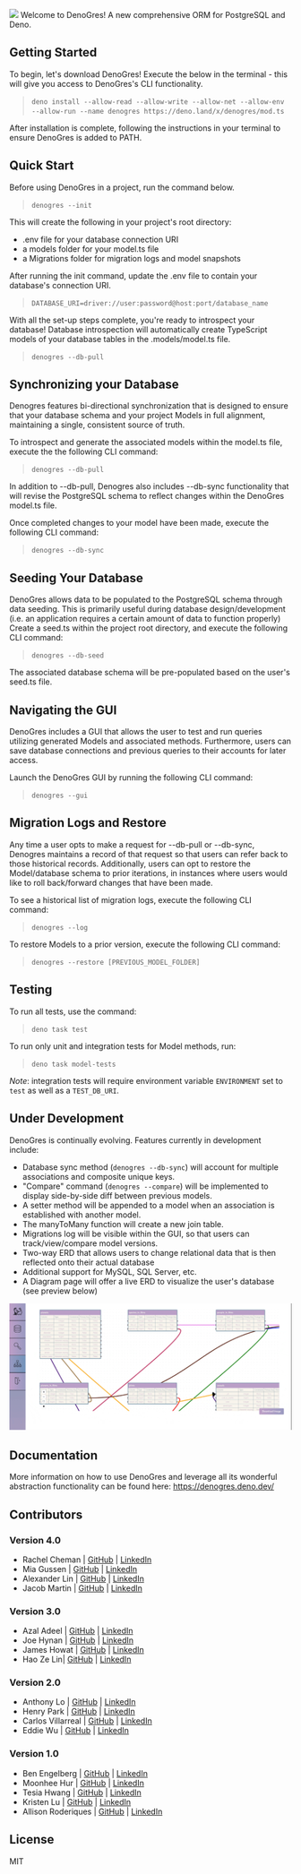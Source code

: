 ![](/public/DenoGresWide.png) Welcome to DenoGres! A new comprehensive ORM for
PostgreSQL and Deno.

## Getting Started

To begin, let's download DenoGres! Execute the below in the terminal - this will
give you access to DenoGres's CLI functionality.

> `deno install --allow-read --allow-write --allow-net --allow-env --allow-run --name denogres https://deno.land/x/denogres/mod.ts`

After installation is complete, following the instructions in your terminal to
ensure DenoGres is added to PATH.

## Quick Start

Before using DenoGres in a project, run the command below.

> `denogres --init`

This will create the following in your project's root directory:

- .env file for your database connection URI
- a models folder for your model.ts file
- a Migrations folder for migration logs and model snapshots

After running the init command, update the .env file to contain your database's
connection URI.

> `DATABASE_URI=driver://user:password@host:port/database_name`

With all the set-up steps complete, you're ready to introspect your database!
Database introspection will automatically create TypeScript models of your
database tables in the .models/model.ts file.

> `denogres --db-pull`

## Synchronizing your Database

Denogres features bi-directional synchronization that is designed to ensure that
your database schema and your project Models in full alignment, maintaining a
single, consistent source of truth.

To introspect and generate the associated models within the model.ts file,
execute the the following CLI command:

> `denogres --db-pull`

In addition to --db-pull, Denogres also includes --db-sync functionality that
will revise the PostgreSQL schema to reflect changes within the DenoGres
model.ts file.

Once completed changes to your model have been made, execute the following CLI
command:

> `denogres --db-sync`

## Seeding Your Database

DenoGres allows data to be populated to the PostgreSQL schema through data
seeding. This is primarily useful during database design/development (i.e. an
application requires a certain amount of data to function properly) Create a
seed.ts within the project root directory, and execute the following CLI
command:

> `denogres --db-seed`

The associated database schema will be pre-populated based on the user's seed.ts
file.

## Navigating the GUI

DenoGres includes a GUI that allows the user to test and run queries utilizing
generated Models and associated methods. Furthermore, users can save database
connections and previous queries to their accounts for later access.

Launch the DenoGres GUI by running the following CLI command:

> `denogres --gui`

## Migration Logs and Restore

Any time a user opts to make a request for --db-pull or --db-sync, Denogres
maintains a record of that request so that users can refer back to those
historical records. Additionally, users can opt to restore the Model/database
schema to prior iterations, in instances where users would like to roll
back/forward changes that have been made.

To see a historical list of migration logs, execute the following CLI command:

> `denogres --log`

To restore Models to a prior version, execute the following CLI command:

> `denogres --restore [PREVIOUS_MODEL_FOLDER]`

## Testing

To run all tests, use the command:

> `deno task test`

To run only unit and integration tests for Model methods, run:

> `deno task model-tests`

<i>Note</i>: integration tests will require environment variable `ENVIRONMENT`
set to `test` as well as a `TEST_DB_URI`.

## Under Development

DenoGres is continually evolving. Features currently in development include:

- Database sync method (`denogres --db-sync`) will account for multiple
  associations and composite unique keys.
- "Compare" command (`denogres --compare`) will be implemented to display
  side-by-side diff between previous models.
- A setter method will be appended to a model when an association is established
  with another model.
- The manyToMany function will create a new join table.
- Migrations log will be visible within the GUI, so that users can
  track/view/compare model versions.
- Two-way ERD that allows users to change relational data that is then reflected
  onto their actual database
- Additional support for MySQL, SQL Server, etc.
- A Diagram page will offer a live ERD to visualize the user's database (see
  preview below)

![](/denogres-gui/src/assets/ReactFlow.gif)

## Documentation

More information on how to use DenoGres and leverage all its wonderful
abstraction functionality can be found here: https://denogres.deno.dev/

## Contributors

### Version 4.0

- Rachel Cheman | [GitHub](https://github.com/rcheman) |
  [LinkedIn](https://www.linkedin.com/in/rachel-cheman/)
- Mia Gussen | [GitHub](https://github.com/mjpg1) |
  [LinkedIn](www.linkedin.com/in/mia-gussen)
- Alexander Lin | [GitHub](https://github.com/alexanderlin) |
  [LinkedIn](https://www.linkedin.com/in/alexander-lin-8aab79167/)
- Jacob Martin | [GitHub](https://github.com/Solit95) |
  [LinkedIn](www.linkedin.com/in/jmartin417)

### Version 3.0

- Azal Adeel | [GitHub](https://github.com/azaladeel) |
  [LinkedIn](https://www.linkedin.com/in/azal-adeel/)
- Joe Hynan | [GitHub](https://github.com/JoeH1020) |
  [LinkedIn](https://www.linkedin.com/in/josephhynan/)
- James Howat | [GitHub](https://github.com/jbhowat) |
  [LinkedIn](https://www.linkedin.com/in/jamesbhowat/)
- Hao Ze Lin| [GitHub](https://github.com/LinHAO-1) |
  [LinkedIn](https://www.linkedin.com/in/linhaoze/)

### Version 2.0

- Anthony Lo | [GitHub](https://github.com/anthonylo87) |
  [LinkedIn](https://linkedin.com/in/87anthonylo/)
- Henry Park | [GitHub](https://github.com/CodeDenma) |
  [LinkedIn](https://linkedin.com/in/henrytpark/)
- Carlos Villarreal | [GitHub](https://github.com/Jiggyloww) |
  [LinkedIn](https://linkedin.com/in/carlosvillarrealsb)
- Eddie Wu | [GitHub](https://github.com/edi-wu) |
  [LinkedIn](https://linkedin.com/in/edi-wu)

### Version 1.0

- Ben Engelberg | [GitHub](https://github.com/bengelberg) |
  [LinkedIn](https://linkedin.com/in/benengelberg)
- Moonhee Hur | [GitHub](https://github.com/mhurcs) |
  [LinkedIn](https://linkedin.com/in/moonheehur)
- Tesia Hwang | [GitHub](https://github.com/tesiahwang) |
  [LinkedIn](https://linkedin.com/in/tesia-hwang)
- Kristen Lu | [GitHub](https://github.com/kristenlu24) |
  [LinkedIn](https://linkedin.com/in/kristen-lu)
- Allison Roderiques | [GitHub](https://github.com/allirod) |
  [LinkedIn](https://linkedin.com/in/allison-roderiques)

## License

MIT
